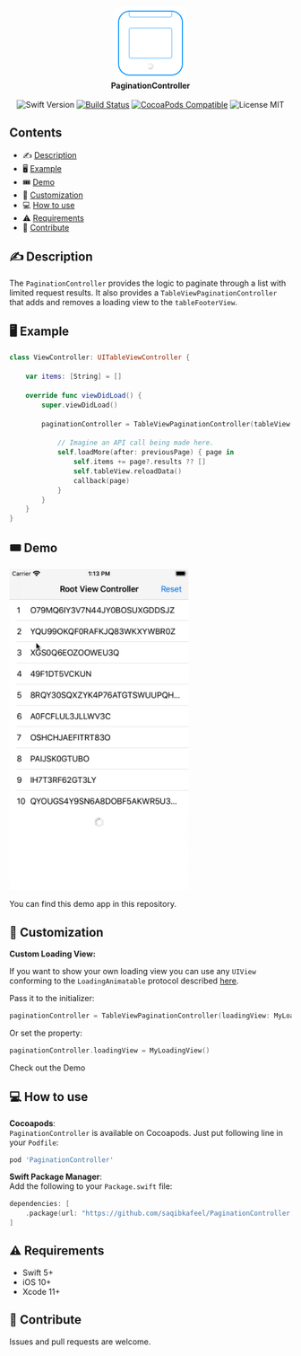 <p align="center">
    <img src="https://github.com/saqibkafeel/PaginationController/blob/master/readme-images/logo.png?raw=true" alt="PaginationController" title="PaginationController" width="128"  height="128"/><br/>
    <b>PaginationController</b><br/>
    <br/>
    <img src="https://img.shields.io/badge/Swift-5-orange" alt="Swift Version" title="Swift Version"/>
    <a href="https://travis-ci.org/saqibkafeel/PaginationController"><img src="https://travis-ci.org/saqibkafeel/PaginationController.svg?branch=develop" alt="Build Status" title="Build Status"/></a>
    <a href="https://cocoapods.org/pods/PaginationController"><img src="https://img.shields.io/cocoapods/v/PaginationController.svg?style=flat-square" alt="CocoaPods Compatible" title="CocoaPods Compatible"/></a>
    <img src="https://img.shields.io/badge/license-MIT-blue.svg?style=flat-square" alt="License MIT" title="License MIT"/>
</p>


## Contents

- ✍️ [Description](#%EF%B8%8F-description)
- 🖥 [Example](#-example)
- 🎟 [Demo](#-demo)
- 🔨 [Customization](#-customization)
- 💻 [How to use](#-how-to-use)
- ⚠️ [Requirements](#%EF%B8%8F-requirements)
- 💪 [Contribute](#-contribute)

## ✍️ Description

The `PaginationController` provides the logic to paginate through a list with limited request results. It also provides a `TableViewPaginationController` that adds and removes a loading view to the `tableFooterView`.

## 🖥 Example

```swift
class ViewController: UITableViewController {

    var items: [String] = []

    override func viewDidLoad() {
        super.viewDidLoad()

        paginationController = TableViewPaginationController(tableView: tableView) { previousPage, callback in

            // Imagine an API call being made here.
            self.loadMore(after: previousPage) { page in
                self.items += page?.results ?? []
                self.tableView.reloadData()
                callback(page)
            }
        }
    }
}
```

## 🎟 Demo

<img src="https://github.com/saqibkafeel/PaginationController/blob/master/readme-images/demo.gif?raw=true" alt="Pagination Controller Demo" title="Pagination Controller Demo" width="320"/>

You can find this demo app in this repository.

## 🔨 Customization

**Custom Loading View:**

If you want to show your own loading view you can use any `UIView` conforming to the `LoadingAnimatable` protocol described [here](PaginationController/Sources/LoadingAnimatable.swift).

Pass it to the initializer:
```swift
paginationController = TableViewPaginationController(loadingView: MyLoadingView(), ...)
```

Or set the property:
```swift
paginationController.loadingView = MyLoadingView()
```

Check out the Demo 

## 💻 How to use

**Cocoapods**:  
`PaginationController` is available on Cocoapods. Just put following line in your `Podfile`:
```ruby
pod 'PaginationController'
```

**Swift Package Manager**:  
Add the following to your `Package.swift` file:
```swift
dependencies: [
    .package(url: "https://github.com/saqibkafeel/PaginationController.git", from: "1.0.0")
]
```

## ⚠️ Requirements

- Swift 5+
- iOS 10+
- Xcode 11+

## 💪 Contribute

Issues and pull requests are welcome.
